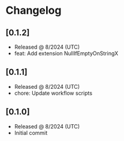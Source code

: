 # Changelog

## [0.1.2]

- Released @ 8/2024 (UTC)
- feat: Add extension NullIfEmptyOnStringX

## [0.1.1]

- Released @ 8/2024 (UTC)
- chore: Update workflow scripts

## [0.1.0]

- Released @ 8/2024 (UTC)
- Initial commit

